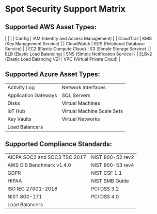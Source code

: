# Spot Security Support Matrix

## Supported AWS Asset Types:

|  |  |
|  Config   |  IAM (Identity and Access Management)   |
|  CloudTrail   |  KMS (Key Management Service)  |
|  CloudWatch   |  RDS (Relational Database Service) |
|  EC2 (Elastic Compute Cloud)  |  S3 (Simple Storage Service)   |
|  ELB (Elastic Load Balancing)   |  SNS (Simple Notification Service)   |
|  ELBv2 (Elastic Load Balancing V2)   |  VPC (Virtual Private Cloud)   |

## Supported Azure Asset Types:

|  |  |
|---|---|
|  Activity Log   |  Network Interfaces   |
|  Application Gateways   |  SQL Servers  |
|  Disks   |  Virtual Machines |
|  IoT Hub  |  Virtual Machine Scale Sets   |
|  Key Vaults   |  Virtual Networks   |
|  Load Balancers   |     |

## Supported Compliance Standards:

|  |  |
|---|---|
|  AICPA SOC2 and SOC3 TSC 2017   |  NIST 800-52 rev2   |
|  AWS CIS Benchmark v1.4.0   |  NIST 800-53 rev4  |
|  GDPR   |  NIST CSF 1.1 |
|  HIPAA  |  NIST SMB Guide   |
|  ISO IEC 27001-2018   |  PCI DSS 3.2   |
|  NIST 800-171   |  PCI DSS 4.0   |
|  Load Balancers   |     |
